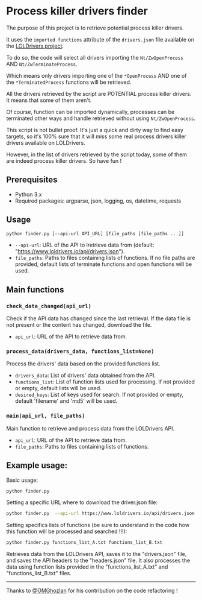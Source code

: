 # Process killer drivers finder

The purpose of this project is to retrieve potential process killer drivers. 

It uses the `imported functions` attribute of the `drivers.json` file available on the [LOLDrivers project](https://www.loldrivers.io).

To do so, the code will select all drivers importing the `Nt/ZwOpenProcess` AND `Nt/ZwTerminateProcess`.

Which means only drivers importing one of the `*OpenProcess` AND one of the `*TerminatedProcess` functions will be retrieved.

All the drivers retrieved by the script are POTENTIAL process killer drivers. It means that some of them aren't.

Of course, function can be imported dynamically, processes can be terminated other ways and handle retrieved without using `Nt/ZwOpenProcess`. 

This script is not bullet proof. It's just a quick and dirty way to find easy targets, so it's 100% sure that it will miss some real process drivers killer drivers available on LOLDrivers.

However, in the list of drivers retrieved by the script today, some of them are indeed process killer drivers. So have fun !




## Prerequisites

- Python 3.x
- Required packages: argparse, json, logging, os, datetime, requests

## Usage





```bash
python finder.py [--api-url API_URL] [file_paths [file_paths ...]]
```

- `--api-url`: URL of the API to lretrieve data from (default: "https://www.loldrivers.io/api/drivers.json").
- `file_paths`: Paths to files containing lists of functions. If no file paths are provided, default lists of terminate functions and open functions will be used.

## Main functions

### `check_data_changed(api_url)`
Check if the API data has changed since the last retrieval. If the data file is not present or the content has changed, download the file.

- `api_url`: URL of the API to retrieve data from.

### `process_data(drivers_data, functions_list=None)`
Process the drivers' data based on the provided functions list.

- `drivers_data`: List of drivers' data obtained from the API.
- `functions_list`: List of function lists used for processing. If not provided or empty, default lists will be used.
- `desired_keys`: List of keys used for search. If not provided or empty, default 'filename' and 'md5' will be used.

### `main(api_url, file_paths)`
Main function to retrieve and process data from the LOLDrivers API.

- `api_url`: URL of the API to retrieve data from.
- `file_paths`: Paths to files containing lists of functions.

## Example usage:

Basic usage:

```bash
python finder.py
```

Setting a specific URL where to download the driver.json file:


```bash
python finder.py  --api-url https://www.loldrivers.io/api/drivers.json
```

Setting specifics lists of functions (be sure to understand in the code how this function will be processed and searched !!!):
```bash
python finder.py functions_list_A.txt functions_list_B.txt
```

Retrieves data from the LOLDrivers API, saves it to the "drivers.json" file, and saves the API headers to the "headers.json" file. It also processes the data using function lists provided in the "functions_list_A.txt" and "functions_list_B.txt" files.

---
Thanks to [@OMGhozlan](https://github.com/OMGhozlan) for his contribution on the code refactoring ! 

